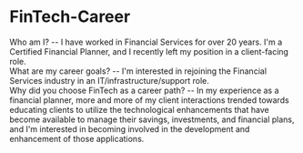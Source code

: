 # FinTech-Career
Who am I? -- I have worked in Financial Services for over 20 years. I'm a Certified Financial Planner, and I recently left my position in a client-facing role. <br>
What are my career goals? -- I'm interested in rejoining the Financial Services industry in an IT/infrastructure/support role. <br>
Why did you choose FinTech as a career path? -- In my experience as a financial planner, more and more of my client interactions trended towards educating clients to utilize the technological enhancements that have become available to manage their savings, investments, and financial plans, and I'm interested in becoming involved in the development and enhancement of those applications.